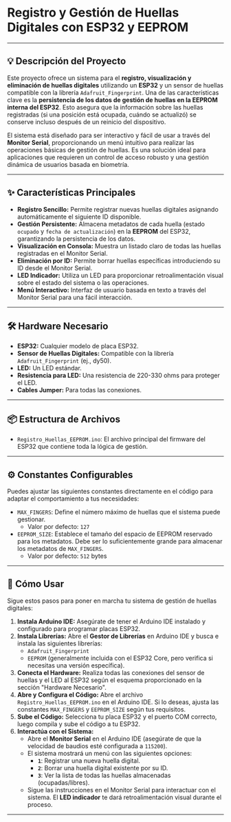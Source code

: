 # Registro y Gestión de Huellas Digitales con ESP32 y EEPROM
---

## 💡 Descripción del Proyecto

Este proyecto ofrece un sistema para el **registro, visualización y eliminación de huellas digitales** utilizando un **ESP32** y un sensor de huellas compatible con la librería `Adafruit_Fingerprint`. Una de las características clave es la **persistencia de los datos de gestión de huellas en la EEPROM interna del ESP32**. Esto asegura que la información sobre las huellas registradas (si una posición está ocupada, cuándo se actualizó) se conserve incluso después de un reinicio del dispositivo.

El sistema está diseñado para ser interactivo y fácil de usar a través del **Monitor Serial**, proporcionando un menú intuitivo para realizar las operaciones básicas de gestión de huellas. Es una solución ideal para aplicaciones que requieren un control de acceso robusto y una gestión dinámica de usuarios basada en biometría.

---

## ✨ Características Principales

* **Registro Sencillo:** Permite registrar nuevas huellas digitales asignando automáticamente el siguiente ID disponible.
* **Gestión Persistente:** Almacena metadatos de cada huella (estado `ocupado` y `fecha de actualización`) en la **EEPROM** del ESP32, garantizando la persistencia de los datos.
* **Visualización en Consola:** Muestra un listado claro de todas las huellas registradas en el Monitor Serial.
* **Eliminación por ID:** Permite borrar huellas específicas introduciendo su ID desde el Monitor Serial.
* **LED Indicador:** Utiliza un LED para proporcionar retroalimentación visual sobre el estado del sistema o las operaciones.
* **Menú Interactivo:** Interfaz de usuario basada en texto a través del Monitor Serial para una fácil interacción.

---

## 🛠️ Hardware Necesario

* **ESP32:** Cualquier modelo de placa ESP32.
* **Sensor de Huellas Digitales:** Compatible con la librería `Adafruit_Fingerprint` (ej., dy50).
* **LED:** Un LED estándar.
* **Resistencia para LED:** Una resistencia de 220-330 ohms para proteger el LED.
* **Cables Jumper:** Para todas las conexiones.

---

## 📦 Estructura de Archivos

* `Registro_Huellas_EEPROM.ino`: El archivo principal del firmware del ESP32 que contiene toda la lógica de gestión.

---

## ⚙️ Constantes Configurables

Puedes ajustar las siguientes constantes directamente en el código para adaptar el comportamiento a tus necesidades:

* `MAX_FINGERS`: Define el número máximo de huellas que el sistema puede gestionar.
    * Valor por defecto: `127`
* `EEPROM_SIZE`: Establece el tamaño del espacio de EEPROM reservado para los metadatos. Debe ser lo suficientemente grande para almacenar los metadatos de `MAX_FINGERS`.
    * Valor por defecto: `512` bytes

---

## 🚀 Cómo Usar

Sigue estos pasos para poner en marcha tu sistema de gestión de huellas digitales:

1.  **Instala Arduino IDE:** Asegúrate de tener el Arduino IDE instalado y configurado para programar placas ESP32.
2.  **Instala Librerías:** Abre el **Gestor de Librerías** en Arduino IDE y busca e instala las siguientes librerías:
    * `Adafruit_Fingerprint`
    * `EEPROM` (generalmente incluida con el ESP32 Core, pero verifica si necesitas una versión específica).
3.  **Conecta el Hardware:** Realiza todas las conexiones del sensor de huellas y el LED al ESP32 según el esquema proporcionado en la sección "Hardware Necesario".
4.  **Abre y Configura el Código:** Abre el archivo `Registro_Huellas_EEPROM.ino` en el Arduino IDE. Si lo deseas, ajusta las constantes `MAX_FINGERS` y `EEPROM_SIZE` según tus requisitos.
5.  **Sube el Código:** Selecciona tu placa ESP32 y el puerto COM correcto, luego compila y sube el código a tu ESP32.
6.  **Interactúa con el Sistema:**
    * Abre el **Monitor Serial** en el Arduino IDE (asegúrate de que la velocidad de baudios esté configurada a `115200`).
    * El sistema mostrará un menú con las siguientes opciones:
        * **`1`**: Registrar una nueva huella digital.
        * **`2`**: Borrar una huella digital existente por su ID.
        * **`3`**: Ver la lista de todas las huellas almacenadas (ocupadas/libres).
    * Sigue las instrucciones en el Monitor Serial para interactuar con el sistema. El **LED indicador** te dará retroalimentación visual durante el proceso.

---